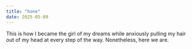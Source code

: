 ```yaml
---
title: "hone"
date: 2025-05-09
---
```

This is how I became the girl of my dreams while anxiously pulling my hair out of my head at every step of the way. Nonetheless, here we are.
